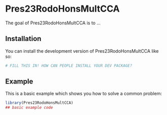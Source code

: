 
# Pres23RodoHonsMultCCA

<!-- badges: start -->
<!-- badges: end -->

The goal of Pres23RodoHonsMultCCA is to ...

## Installation

You can install the development version of Pres23RodoHonsMultCCA like so:

``` r
# FILL THIS IN! HOW CAN PEOPLE INSTALL YOUR DEV PACKAGE?
```

## Example

This is a basic example which shows you how to solve a common problem:

``` r
library(Pres23RodoHonsMultCCA)
## basic example code
```

